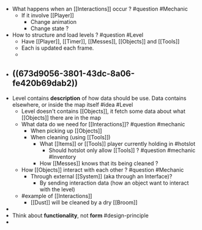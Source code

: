 - What happens when an [[Interactions]] occur ? #question #Mechanic
	- If it involve [[Player]]
		- Change animation
		- Change state ?
- How to structure and load levels ? #question #Level
	- Have [[Player]], [[Timer]], [[Messes]], [[Objects]] and [[Tools]]
	- Each is updated each frame.
	-
- ((673d9056-3801-43dc-8a06-fe420b69dab2))
	-
- Level contains **description** of how data should be use. Data contains elsewhere, or inside the map itself #idea #Level
	- Level doesn't contains [[Objects]], it fetch some data about what [[Objects]] there are in the map
	- What data do we need for [[Interactions]]? #question #mechanic
		- When picking up [[Objects]]
		- When cleaning (using [[Tools]])
			- What [[Items]] or [[Tools]] player currently holding in #hotslot
				- Should hotslot only allow [[Tools]] ? #question #mechanic #Inventory
			- How [[Messes]] knows that its being cleaned ?
	- How [[Objects]] interact with each other ? #question #Mechanic
		- Through external [[System]] (aka through an Interface)?
			- By sending interaction data (how an object want to interact with the level)
	- #example of [[Interactions]]
		- [[Dust]] will be cleaned by a dry [[Broom]]
-
- Think about **functionality**, not **form** #design-principle
-